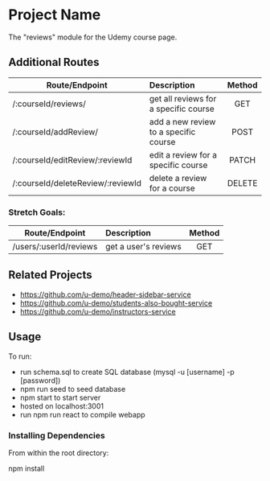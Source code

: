# Project Name

The "reviews" module for the Udemy course page.


## Additional Routes

| Route/Endpoint                    | Description                            | Method  |
| --------------------------------- |:---------------------------------------| :------:|
| /:courseId/reviews/               | get all reviews for a specific course  | GET     |
| /:courseId/addReview/             | add a new review to a specific course  | POST    |
| /:courseId/editReview/:reviewId   | edit a review for a specific course    | PATCH   |
| /:courseId/deleteReview/:reviewId | delete a review for a course           | DELETE  |

### Stretch Goals:

| Route/Endpoint                | Description               | Method  |
| ----------------------------- |:--------------------------| :------:|
| /users/:userId/reviews        | get a user's reviews      | GET     |


## Related Projects

  - https://github.com/u-demo/header-sidebar-service
  - https://github.com/u-demo/students-also-bought-service
  - https://github.com/u-demo/instructors-service

## Usage
To run:
- run schema.sql to create SQL database (mysql -u [username] -p [password])
- npm run seed to seed database
- npm start to start server
- hosted on localhost:3001
- run npm run react to compile webapp 

### Installing Dependencies

From within the root directory:

npm install

